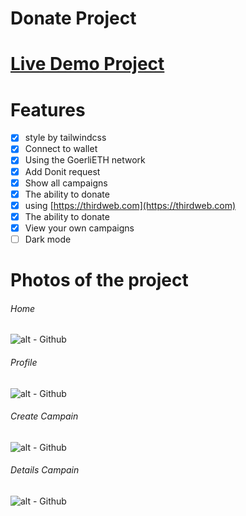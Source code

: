 # Donate Project

# [Live Demo Project](https://old-bird-7965.on.fleek.co/)

# Features
- [x] style by tailwindcss
- [x] Connect to wallet
- [x] Using the GoerliETH network
- [x] Add Donit request
- [x] Show all campaigns
- [x] The ability to donate
- [x] using [https://thirdweb.com](https://thirdweb.com)
- [x] The ability to donate
- [x] View your own campaigns
- [ ] Dark mode

# Photos of the project
 
###### Home
 
![alt - Github](https://s8.uupload.ir/files/vite-javascript-starter_-_google_chrome_5_5_2023_8_13_04_pm_ep5t.png)
 
###### Profile
 
![alt - Github](https://s8.uupload.ir/files/vite-javascript-starter_-_google_chrome_5_5_2023_8_13_11_pm_36ri.png)
 
###### Create Campain
 
![alt - Github](https://s8.uupload.ir/files/vite-javascript-starter_-_google_chrome_5_5_2023_8_13_20_pm_jpck.png)
 
###### Details Campain 
 
![alt - Github](https://s8.uupload.ir/files/vite-javascript-starter_-_google_chrome_5_5_2023_8_13_30_pm_ayuu.png)

